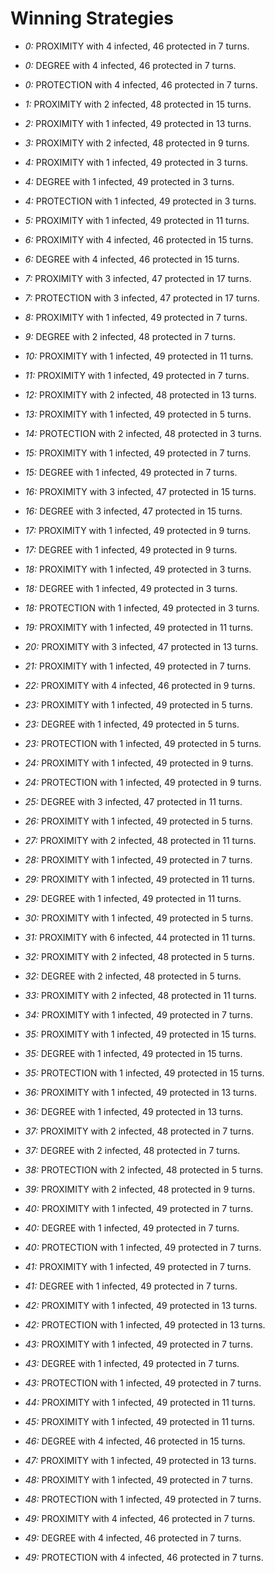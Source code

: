 # Winning Strategies

* _0:_ PROXIMITY with 4 infected, 46 protected in 7 turns.


* _0:_ DEGREE with 4 infected, 46 protected in 7 turns.


* _0:_ PROTECTION with 4 infected, 46 protected in 7 turns.


* _1:_ PROXIMITY with 2 infected, 48 protected in 15 turns.


* _2:_ PROXIMITY with 1 infected, 49 protected in 13 turns.


* _3:_ PROXIMITY with 2 infected, 48 protected in 9 turns.


* _4:_ PROXIMITY with 1 infected, 49 protected in 3 turns.


* _4:_ DEGREE with 1 infected, 49 protected in 3 turns.


* _4:_ PROTECTION with 1 infected, 49 protected in 3 turns.


* _5:_ PROXIMITY with 1 infected, 49 protected in 11 turns.


* _6:_ PROXIMITY with 4 infected, 46 protected in 15 turns.


* _6:_ DEGREE with 4 infected, 46 protected in 15 turns.


* _7:_ PROXIMITY with 3 infected, 47 protected in 17 turns.


* _7:_ PROTECTION with 3 infected, 47 protected in 17 turns.


* _8:_ PROXIMITY with 1 infected, 49 protected in 7 turns.


* _9:_ DEGREE with 2 infected, 48 protected in 7 turns.


* _10:_ PROXIMITY with 1 infected, 49 protected in 11 turns.


* _11:_ PROXIMITY with 1 infected, 49 protected in 7 turns.


* _12:_ PROXIMITY with 2 infected, 48 protected in 13 turns.


* _13:_ PROXIMITY with 1 infected, 49 protected in 5 turns.


* _14:_ PROTECTION with 2 infected, 48 protected in 3 turns.


* _15:_ PROXIMITY with 1 infected, 49 protected in 7 turns.


* _15:_ DEGREE with 1 infected, 49 protected in 7 turns.


* _16:_ PROXIMITY with 3 infected, 47 protected in 15 turns.


* _16:_ DEGREE with 3 infected, 47 protected in 15 turns.


* _17:_ PROXIMITY with 1 infected, 49 protected in 9 turns.


* _17:_ DEGREE with 1 infected, 49 protected in 9 turns.


* _18:_ PROXIMITY with 1 infected, 49 protected in 3 turns.


* _18:_ DEGREE with 1 infected, 49 protected in 3 turns.


* _18:_ PROTECTION with 1 infected, 49 protected in 3 turns.


* _19:_ PROXIMITY with 1 infected, 49 protected in 11 turns.


* _20:_ PROXIMITY with 3 infected, 47 protected in 13 turns.


* _21:_ PROXIMITY with 1 infected, 49 protected in 7 turns.


* _22:_ PROXIMITY with 4 infected, 46 protected in 9 turns.


* _23:_ PROXIMITY with 1 infected, 49 protected in 5 turns.


* _23:_ DEGREE with 1 infected, 49 protected in 5 turns.


* _23:_ PROTECTION with 1 infected, 49 protected in 5 turns.


* _24:_ PROXIMITY with 1 infected, 49 protected in 9 turns.


* _24:_ PROTECTION with 1 infected, 49 protected in 9 turns.


* _25:_ DEGREE with 3 infected, 47 protected in 11 turns.


* _26:_ PROXIMITY with 1 infected, 49 protected in 5 turns.


* _27:_ PROXIMITY with 2 infected, 48 protected in 11 turns.


* _28:_ PROXIMITY with 1 infected, 49 protected in 7 turns.


* _29:_ PROXIMITY with 1 infected, 49 protected in 11 turns.


* _29:_ DEGREE with 1 infected, 49 protected in 11 turns.


* _30:_ PROXIMITY with 1 infected, 49 protected in 5 turns.


* _31:_ PROXIMITY with 6 infected, 44 protected in 11 turns.


* _32:_ PROXIMITY with 2 infected, 48 protected in 5 turns.


* _32:_ DEGREE with 2 infected, 48 protected in 5 turns.


* _33:_ PROXIMITY with 2 infected, 48 protected in 11 turns.


* _34:_ PROXIMITY with 1 infected, 49 protected in 7 turns.


* _35:_ PROXIMITY with 1 infected, 49 protected in 15 turns.


* _35:_ DEGREE with 1 infected, 49 protected in 15 turns.


* _35:_ PROTECTION with 1 infected, 49 protected in 15 turns.


* _36:_ PROXIMITY with 1 infected, 49 protected in 13 turns.


* _36:_ DEGREE with 1 infected, 49 protected in 13 turns.


* _37:_ PROXIMITY with 2 infected, 48 protected in 7 turns.


* _37:_ DEGREE with 2 infected, 48 protected in 7 turns.


* _38:_ PROTECTION with 2 infected, 48 protected in 5 turns.


* _39:_ PROXIMITY with 2 infected, 48 protected in 9 turns.


* _40:_ PROXIMITY with 1 infected, 49 protected in 7 turns.


* _40:_ DEGREE with 1 infected, 49 protected in 7 turns.


* _40:_ PROTECTION with 1 infected, 49 protected in 7 turns.


* _41:_ PROXIMITY with 1 infected, 49 protected in 7 turns.


* _41:_ DEGREE with 1 infected, 49 protected in 7 turns.


* _42:_ PROXIMITY with 1 infected, 49 protected in 13 turns.


* _42:_ PROTECTION with 1 infected, 49 protected in 13 turns.


* _43:_ PROXIMITY with 1 infected, 49 protected in 7 turns.


* _43:_ DEGREE with 1 infected, 49 protected in 7 turns.


* _43:_ PROTECTION with 1 infected, 49 protected in 7 turns.


* _44:_ PROXIMITY with 1 infected, 49 protected in 11 turns.


* _45:_ PROXIMITY with 1 infected, 49 protected in 11 turns.


* _46:_ DEGREE with 4 infected, 46 protected in 15 turns.


* _47:_ PROXIMITY with 1 infected, 49 protected in 13 turns.


* _48:_ PROXIMITY with 1 infected, 49 protected in 7 turns.


* _48:_ PROTECTION with 1 infected, 49 protected in 7 turns.


* _49:_ PROXIMITY with 4 infected, 46 protected in 7 turns.


* _49:_ DEGREE with 4 infected, 46 protected in 7 turns.


* _49:_ PROTECTION with 4 infected, 46 protected in 7 turns.


